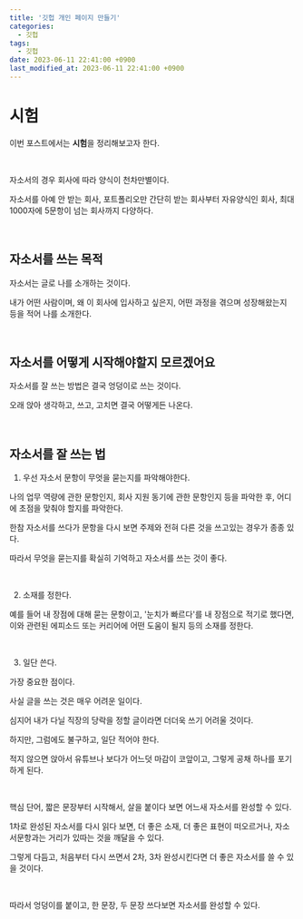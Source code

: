 ```yaml
---
title: '깃헙 개인 페이지 만들기'
categories:
  - 깃헙
tags:
  - 깃헙
date: 2023-06-11 22:41:00 +0900
last_modified_at: 2023-06-11 22:41:00 +0900
---
```


# 시험

이번 포스트에서는 **시험**을 정리해보고자 한다.

<br>

자소서의 경우 회사에 따라 양식이 천차만별이다.

자소서를 아예 안 받는 회사, 포트폴리오만 간단히 받는 회사부터 자유양식인 회사, 최대 1000자에 5문항이 넘는 회사까지 다양하다.

<br>

## 자소서를 쓰는 목적

자소서는 글로 나를 소개하는 것이다.

내가 어떤 사람이며, 왜 이 회사에 입사하고 싶은지, 어떤 과정을 겪으며 성장해왔는지 등을 적어 나를 소개한다.

<br>

## 자소서를 어떻게 시작해야할지 모르겠어요

자소서를 잘 쓰는 방법은 결국 엉덩이로 쓰는 것이다.

오래 앉아 생각하고, 쓰고, 고치면 결국 어떻게든 나온다.

<br>

## 자소서를 잘 쓰는 법

1. 우선 자소서 문항이 무엇을 묻는지를 파악해야한다.

나의 업무 역량에 관한 문항인지, 회사 지원 동기에 관한 문항인지 등을 파악한 후, 어디에 초점을 맞춰야 할지를 파악한다.

한참 자소서를 쓰다가 문항을 다시 보면 주제와 전혀 다른 것을 쓰고있는 경우가 종종 있다.

따라서 무엇을 묻는지를 확실히 기억하고 자소서를 쓰는 것이 좋다.

<br>

2. 소재를 정한다.

예를 들어 내 장점에 대해 묻는 문항이고, '눈치가 빠르다'를 내 장점으로 적기로 했다면, 이와 관련된 에피소드 또는 커리어에 어떤 도움이 될지 등의 소재를 정한다.

<br>

3. 일단 쓴다.

가장 중요한 점이다.

사실 글을 쓰는 것은 매우 어려운 일이다.

심지어 내가 다닐 직장의 당락을 정할 글이라면 더더욱 쓰기 어려울 것이다.

하지만, 그럼에도 불구하고, 일단 적어야 한다.

적지 않으면 앉아서 유튜브나 보다가 어느덧 마감이 코앞이고, 그렇게 공채 하나를 포기하게 된다.

<br>

핵심 단어, 짧은 문장부터 시작해서, 살을 붙이다 보면 어느새 자소서를 완성할 수 있다.

1차로 완성된 자소서를 다시 읽다 보면, 더 좋은 소재, 더 좋은 표현이 떠오르거나, 자소서문항과는 거리가 있따는 것을 깨달을 수 있다.

그렇게 다듬고, 처음부터 다시 쓰면서 2차, 3차 완성시킨다면 더 좋은 자소서를 쓸 수 있을 것이다.

<br>

따라서 엉덩이를 붙이고, 한 문장, 두 문장 쓰다보면 자소서를 완성할 수 있다.
